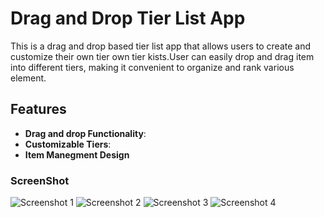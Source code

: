 # Drag and Drop Tier List App

This is a drag and drop based tier list app that allows users to create and customize their own tier own tier kists.User can easily drop and drag item into different tiers, making it convenient to organize and rank various element.
 

## Features

- **Drag and drop Functionality**: 
- **Customizable Tiers**:
- **Item Manegment Design**

###  ScreenShot

![Screenshot 1]()
![Screenshot 2]()
![Screenshot 3]()
![Screenshot 4]()
